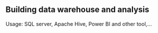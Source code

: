 ## Building data warehouse and analysis
Usage: SQL server, Apache Hive, Power BI and other tool,...
